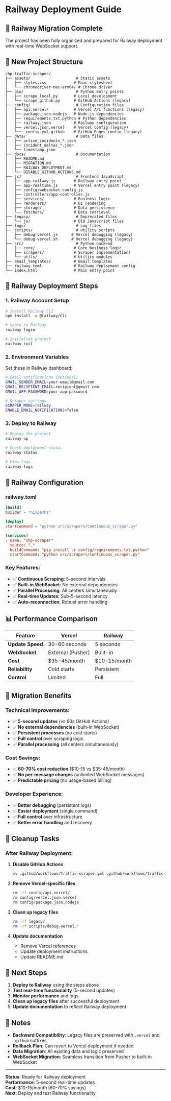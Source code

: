 # Railway Deployment Guide

## 🚂 **Railway Migration Complete**

The project has been fully organized and prepared for Railway deployment with real-time WebSocket support.

## 📁 **New Project Structure**

```
chp-traffic-scraper/
├── assets/                    # Static assets
│   ├── styles.css            # Main stylesheet
│   └── chromedriver-mac-arm64/ # Chrome driver
├── bin/                       # Python entry points
│   ├── scrape_local.py       # Local development
│   └── scrape_github.py      # GitHub Actions (legacy)
├── config/                    # Configuration files
│   ├── api.vercel/           # Vercel API functions (legacy)
│   ├── package.json.nodejs   # Node.js dependencies
│   ├── requirements.txt.python # Python dependencies
│   ├── railway.json          # Railway configuration
│   ├── vercel.json.vercel    # Vercel config (legacy)
│   └── _config.yml.github    # GitHub Pages config (legacy)
├── data/                      # Data files
│   ├── active_incidents_*.json
│   ├── incident_deltas_*.json
│   └── timestamp.json
├── docs/                      # Documentation
│   ├── README.md
│   ├── MIGRATION.md
│   ├── RAILWAY_DEPLOYMENT.md
│   └── DISABLE_GITHUB_ACTIONS.md
├── js/                        # Frontend JavaScript
│   ├── app-railway.js        # Railway entry point
│   ├── app-realtime.js       # Vercel entry point (legacy)
│   ├── config/websocket-config.js
│   ├── controllers/app-controller.js
│   ├── services/             # Business logic
│   ├── renderers/            # UI rendering
│   ├── storage/              # Data persistence
│   └── fetchers/             # Data retrieval
├── legacy/                    # Deprecated files
│   └── js/                   # Old JavaScript files
├── logs/                      # Log files
├── scripts/                   # Utility scripts
│   ├── debug-vercel.js      # Vercel debugging (legacy)
│   └── debug-vercel.sh      # Vercel debugging (legacy)
├── src/                       # Python backend
│   ├── core/                 # Core business logic
│   ├── scrapers/             # Scraper implementations
│   └── utils/                # Utility modules
├── email_templates/          # Email templates
├── railway.toml              # Railway deployment config
└── index.html                # Main entry point
```

## 🚀 **Railway Deployment Steps**

### **1. Railway Account Setup**
```bash
# Install Railway CLI
npm install -g @railway/cli

# Login to Railway
railway login

# Initialize project
railway init
```

### **2. Environment Variables**
Set these in Railway dashboard:
```bash
# Email notifications (optional)
GMAIL_SENDER_EMAIL=your-email@gmail.com
GMAIL_RECIPIENT_EMAIL=recipient@gmail.com
GMAIL_APP_PASSWORD=your-app-password

# Scraper settings
SCRAPER_MODE=railway
ENABLE_EMAIL_NOTIFICATIONS=false
```

### **3. Deploy to Railway**
```bash
# Deploy the project
railway up

# Check deployment status
railway status

# View logs
railway logs
```

## 🔧 **Railway Configuration**

### **railway.toml**
```toml
[build]
builder = "nixpacks"

[deploy]
startCommand = "python src/scrapers/continuous_scraper.py"

[services]
- name: "chp-scraper"
  source: "."
  buildCommand: "pip install -r config/requirements.txt.python"
  startCommand: "python src/scrapers/continuous_scraper.py"
```

### **Key Features:**
- ✅ **Continuous Scraping**: 5-second intervals
- ✅ **Built-in WebSocket**: No external dependencies
- ✅ **Parallel Processing**: All centers simultaneously
- ✅ **Real-time Updates**: Sub-5-second latency
- ✅ **Auto-reconnection**: Robust error handling

## 📊 **Performance Comparison**

| Feature | Vercel | Railway |
|---------|--------|---------|
| **Update Speed** | 30-60 seconds | 5 seconds |
| **WebSocket** | External (Pusher) | Built-in |
| **Cost** | $35-45/month | $10-15/month |
| **Reliability** | Cold starts | Persistent |
| **Control** | Limited | Full |

## 🔄 **Migration Benefits**

### **Technical Improvements:**
- ✅ **5-second updates** (vs 60s GitHub Actions)
- ✅ **No external dependencies** (built-in WebSocket)
- ✅ **Persistent processes** (no cold starts)
- ✅ **Full control** over scraping logic
- ✅ **Parallel processing** (all centers simultaneously)

### **Cost Savings:**
- ✅ **60-70% cost reduction** ($10-15 vs $35-45/month)
- ✅ **No per-message charges** (unlimited WebSocket messages)
- ✅ **Predictable pricing** (no usage-based billing)

### **Developer Experience:**
- ✅ **Better debugging** (persistent logs)
- ✅ **Easier deployment** (single command)
- ✅ **Full control** over infrastructure
- ✅ **Better error handling** and recovery

## 🧹 **Cleanup Tasks**

### **After Railway Deployment:**
1. **Disable GitHub Actions**
   ```bash
   mv .github/workflows/traffic-scraper.yml .github/workflows/traffic-scraper.yml.disabled
   ```

2. **Remove Vercel-specific files**
   ```bash
   rm -rf config/api.vercel/
   rm config/vercel.json.vercel
   rm config/package.json.nodejs
   ```

3. **Clean up legacy files**
   ```bash
   rm -rf legacy/
   rm -rf scripts/debug-vercel.*
   ```

4. **Update documentation**
   - Remove Vercel references
   - Update deployment instructions
   - Update README.md

## 🎯 **Next Steps**

1. **Deploy to Railway** using the steps above
2. **Test real-time functionality** (5-second updates)
3. **Monitor performance** and logs
4. **Clean up legacy files** after successful deployment
5. **Update documentation** to reflect Railway deployment

## 📝 **Notes**

- **Backward Compatibility**: Legacy files are preserved with `.vercel` and `.github` suffixes
- **Rollback Plan**: Can revert to Vercel deployment if needed
- **Data Migration**: All existing data and logic preserved
- **WebSocket Migration**: Seamless transition from Pusher to built-in WebSocket

---

**Status**: Ready for Railway deployment  
**Performance**: 5-second real-time updates  
**Cost**: $10-15/month (60-70% savings)  
**Next**: Deploy and test Railway functionality
